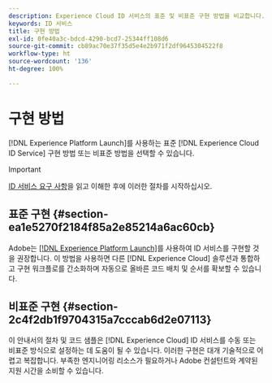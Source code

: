 ```yaml
---
description: Experience Cloud ID 서비스의 표준 및 비표준 구현 방법을 비교합니다.
keywords: ID 서비스
title: 구현 방법
exl-id: 0fe40a3c-bdcd-4290-bcd7-25344ff108d6
source-git-commit: cb89ac70e37f35d5e4e2b971f2df9645304522f8
workflow-type: ht
source-wordcount: '136'
ht-degree: 100%

---
```


# 구현 방법

[!DNL Experience Platform Launch]를 사용하는 표준 [!DNL Experience Cloud ID Service] 구현 방법 또는 비표준 방법을 선택할 수 있습니다.

>[!IMPORTANT]
>
>[ID 서비스 요구 사항](../reference/requirements.md)을 읽고 이해한 후에 이러한 절차를 시작하십시오.

## 표준 구현 {#section-ea1e5270f2184f85a2e85214a6ac60cb}

Adobe는 [[!DNL Experience Platform Launch]](https://experienceleague.adobe.com/docs/launch/using/implement/solutions/idservice-save.html?lang=ko-KR)를 사용하여 ID 서비스를 구현할 것을 권장합니다. 이 방법을 사용하면 다른 [!DNL Experience Cloud] 솔루션과 통합하고 구현 워크플로를 간소화하며 자동으로 올바른 코드 배치 및 순서를 확보할 수 있습니다.

## 비표준 구현 {#section-2c4f2db1f9704315a7cccab6d2e07113}

이 안내서의 절차 및 코드 샘플은 [!DNL Experience Cloud] ID 서비스를 수동 또는 비표준 방식으로 설정하는 데 도움이 될 수 있습니다. 이러한 구현은 대개 기술적으로 어렵고 복잡합니다. 부족한 엔지니어링 리소스가 필요하거나 Adobe 컨설턴트와 계약된 지원 시간을 소비할 수 있습니다.
